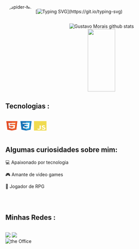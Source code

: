 <img align="left" alt="Spider-Man" height="150" style="border-radius:50px;" src="https://media2.giphy.com/media/vKhKsyEFVK4IuEKzWY/giphy.gif?cid=ecf05e47envctll85x1nsp4u4tg64n8hn1on98ve1ryfmfz3&rid=giphy.gif&ct=s">

[![Typing SVG](https://readme-typing-svg.herokuapp.com/?color=A7D93D&size=35&center=true&vCenter=true&width=700&lines=Olá,+Eu+sou+o+Gustavo+Morais!)](https://git.io/typing-svg)

##

<div align="center">  
  <img width="49%" height="195px" src="https://github-readme-stats.vercel.app/api?username=moraisGustavo&show_icons=true&count_private=true&hide_border=true&&theme=ocean_dark" alt="Gustavo Morais github stats" /> 
  <img width="41%" height="195px" src="https://github-readme-stats.vercel.app/api/top-langs/?username=moraisGustavo&layout=compact&hide_border=true&&theme=ocean_dark" />
</div>

##

## Tecnologias :

<div style="display: inline_block"><br>
  <img align="center" alt="Gustavo-HTML" height="30" width="40" src="https://raw.githubusercontent.com/devicons/devicon/master/icons/html5/html5-original.svg">
  <img align="center" alt="Gustavo-CSS" height="30" width="40" src="https://raw.githubusercontent.com/devicons/devicon/master/icons/css3/css3-original.svg">
  <img align="center" alt="Gustavo-Js" height="30" width="40" src="https://raw.githubusercontent.com/devicons/devicon/master/icons/javascript/javascript-plain.svg">
</div><br>

##

## Algumas curiosidades sobre mim:

💻 Apaixonado por tecnologia

🎮 Amante de video games

🎲 Jogador de RPG 

##
<br>

## Minhas Redes :
<br>
<div> 
  <a href="https://www.instagram.com/_gustavo_h_/" target="_blank"><img src="https://img.shields.io/badge/-Instagram-%23E4405F?style=for-the-badge&logo=instagram&logoColor=white" target="_blank"></a>
  <a href="https://www.linkedin.com/in/ogumorais/" target="_blank"><img src="https://img.shields.io/badge/-LinkedIn-%230077B5?style=for-the-badge&logo=linkedin&logoColor=white" target="_blank"></a> 
</div>

<div>
  <img align="left" alt="the Office" height="200" src="https://media4.giphy.com/media/1r8YvFB47nAsAy36mp/giphy.gif?cid=790b76118620036553a1ed0652ed781eaad279d5d57083d4&rid=giphy.gif&ct=s">
</div>
